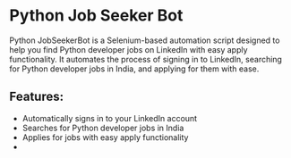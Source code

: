 <h1>Python Job Seeker Bot</h1>
<p>Python JobSeekerBot is a Selenium-based automation script designed to help you find Python developer jobs on LinkedIn with easy apply functionality. It automates the process of signing in to LinkedIn, searching for Python developer jobs in India, and applying for them with ease.
</p>
<h2>Features:</h2>
<ul>
  <li>Automatically signs in to your LinkedIn account</li>
  <li>Searches for Python developer jobs in India</li>
  <li>Applies for jobs with easy apply functionality</li>
  <li><Customizable with your LinkedIn account credentials and phone number</li>
</ul>
